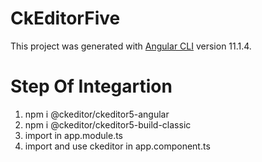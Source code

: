 # CkEditorFive

This project was generated with [Angular CLI](https://github.com/angular/angular-cli) version 11.1.4.

# Step Of Integartion
1. npm i @ckeditor/ckeditor5-angular
2. npm i @ckeditor/ckeditor5-build-classic
3. import in app.module.ts
4. import and use ckeditor in app.component.ts


